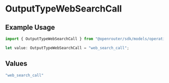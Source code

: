 # OutputTypeWebSearchCall

## Example Usage

```typescript
import { OutputTypeWebSearchCall } from "@openrouter/sdk/models/operations";

let value: OutputTypeWebSearchCall = "web_search_call";
```

## Values

```typescript
"web_search_call"
```